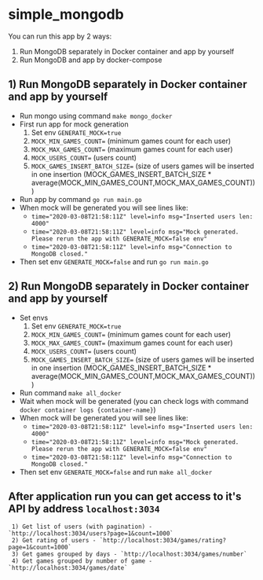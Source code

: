 # simple_mongodb

You can run this app by 2 ways:
  1) Run MongoDB separately in Docker container and app by yourself
  2) Run MongoDB and app by docker-compose
 
## 1) Run MongoDB separately in Docker container and app by yourself
  * Run mongo using command `make mongo_docker`
  * First run app for mock generation 
    1) Set env `GENERATE_MOCK=true`
    2) `MOCK_MIN_GAMES_COUNT=` (minimum games count for each user)
    3) `MOCK_MAX_GAMES_COUNT=` (maximum games count for each user)
    4) `MOCK_USERS_COUNT=` (users count)
    5) `MOCK_GAMES_INSERT_BATCH_SIZE=` (size of users games will be inserted in one insertion (MOCK_GAMES_INSERT_BATCH_SIZE * average(MOCK_MIN_GAMES_COUNT,MOCK_MAX_GAMES_COUNT)))
  * Run app by command `go run main.go`
  * When mock will be generated you will see lines like:
      * `time="2020-03-08T21:58:11Z" level=info msg="Inserted users len: 4000"`
      * `time="2020-03-08T21:58:11Z" level=info msg="Mock generated. Please rerun the app with GENERATE_MOCK=false env"`
      * `time="2020-03-08T21:58:11Z" level=info msg="Connection to MongoDB closed."`
  * Then set env `GENERATE_MOCK=false` and run `go run main.go`
    
## 2) Run MongoDB separately in Docker container and app by yourself
  * Set envs
    1) Set env `GENERATE_MOCK=true`
    2) `MOCK_MIN_GAMES_COUNT=` (minimum games count for each user)
    3) `MOCK_MAX_GAMES_COUNT=` (maximum games count for each user)
    4) `MOCK_USERS_COUNT=` (users count)
    5) `MOCK_GAMES_INSERT_BATCH_SIZE=` (size of users games will be inserted in one insertion (MOCK_GAMES_INSERT_BATCH_SIZE * average(MOCK_MIN_GAMES_COUNT,MOCK_MAX_GAMES_COUNT)))
   * Run command `make all_docker`
   * Wait when mock will be generated (you can check logs with command `docker container logs {container-name}`)
   * When mock will be generated you will see lines like:
      * `time="2020-03-08T21:58:11Z" level=info msg="Inserted users len: 4000"`
      * `time="2020-03-08T21:58:11Z" level=info msg="Mock generated. Please rerun the app with GENERATE_MOCK=false env"`
      * `time="2020-03-08T21:58:11Z" level=info msg="Connection to MongoDB closed."`
   *  Then set env `GENERATE_MOCK=false` and run `make all_docker`
   
  ## After application run you can get access to it's API by address `localhost:3034`
     1) Get list of users (with pagination) - `http://localhost:3034/users?page=1&count=1000`
     2) Get rating of users - `http://localhost:3034/games/rating?page=1&count=1000`
     3) Get games grouped by days - `http://localhost:3034/games/number`
     4) Get games grouped by number of game - `http://localhost:3034/games/date`
  
    

